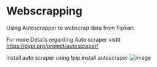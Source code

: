 # Webscrapping
Using Autoscrapper to webscrap data from flipkart

For more Details regarding Auto scraper vistit https://pypi.org/project/autoscraper/

install auto scraper using !pip install autoscraper
![image](https://github.com/AjayK47/Webscrapping/assets/88961945/5e22e28f-6e7c-4082-b823-5b23904c496c)
